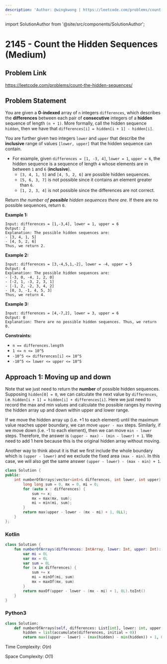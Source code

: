 ```yaml
---
description: 'Author: @wingkwong | https://leetcode.com/problems/count-the-hidden-sequences/'
---
```


import SolutionAuthor from '@site/src/components/SolutionAuthor';

# 2145 - Count the Hidden Sequences (Medium)

## Problem Link

https://leetcode.com/problems/count-the-hidden-sequences/

## Problem Statement

You are given a **0-indexed** array of `n` integers `differences`, which describes the **differences** between each pair of **consecutive** integers of a **hidden** sequence of length `(n + 1)`. More formally, call the hidden sequence `hidden`, then we have that `differences[i] = hidden[i + 1] - hidden[i]`.

You are further given two integers `lower` and `upper` that describe the **inclusive** range of values `[lower, upper]` that the hidden sequence can contain.

* For example, given `differences = [1, -3, 4]`, `lower = 1`, `upper = 6`, the hidden sequence is a sequence of length `4` whose elements are in between `1` and `6` (**inclusive**).
  * `[3, 4, 1, 5]` and `[4, 5, 2, 6]` are possible hidden sequences.
  * `[5, 6, 3, 7]` is not possible since it contains an element greater than `6`.
  * `[1, 2, 3, 4]` is not possible since the differences are not correct.

Return _the number of **possible** hidden sequences there are._ If there are no possible sequences, return `0`.

**Example 1:**

```
Input: differences = [1,-3,4], lower = 1, upper = 6
Output: 2
Explanation: The possible hidden sequences are:
- [3, 4, 1, 5]
- [4, 5, 2, 6]
Thus, we return 2.
```

**Example 2:**

```
Input: differences = [3,-4,5,1,-2], lower = -4, upper = 5
Output: 4
Explanation: The possible hidden sequences are:
- [-3, 0, -4, 1, 2, 0]
- [-2, 1, -3, 2, 3, 1]
- [-1, 2, -2, 3, 4, 2]
- [0, 3, -1, 4, 5, 3]
Thus, we return 4.
```

**Example 3:**

```
Input: differences = [4,-7,2], lower = 3, upper = 6
Output: 0
Explanation: There are no possible hidden sequences. Thus, we return 0.
```

**Constraints:**

* `n == differences.length`
* `1 <= n <= 10^5`
* `-10^5 <= differences[i] <= 10^5`
* `-10^5 <= lower <= upper <= 10^5`

## Approach 1: Moving up and down

Note that we just need to return the **number** of possible hidden sequences. Supposing `hidden[0] = 0`,  we can calculate the next value by `differences`, i.e. `hidden[i + 1] = hidden[i] + differences[i]`. Here we just need to record the max and min values and calculate the possible ranges by moving the hidden array up and down within upper and lower range.

If we move the hidden array up (i.e. +1 to each element) until the maximum value reaches upper boundary, we can move `upper - max` steps. Similarly, if we move down (i.e. -1 to each element), then we can move `min - lower` steps. Therefore, the answer is `(upper - max) - (min - lower) + 1`.  We need to add 1 here because this is the original hidden array without moving.

Another way to think about it is that we first include the whole boundary which is `(upper - lower)` and we exclude the fixed area `(max - min)`.  In this case, we will also get the same answer `(upper - lower) - (max - min) + 1`.

<SolutionAuthor name="@wingkwong"/>

```cpp
class Solution {
public:
    int numberOfArrays(vector<int>& differences, int lower, int upper) {
        long long sum = 0, mx = 0, mi = 0;
        for (auto x : differences) {
            sum += x;
            mx = max(mx, sum);
            mi = min(mi, sum);
        }
        return max(upper - lower - (mx - mi) + 1, 0LL);
    }
};
```

### Kotlin

<SolutionAuthor name="@wingkwong"/>

```kotlin
class Solution {
    fun numberOfArrays(differences: IntArray, lower: Int, upper: Int): Int {
        var mi = 0L
        var mx = 0L
        var sum = 0L
        for (x in differences) {
            sum += x
            mi = minOf(mi, sum)
            mx = maxOf(mx, sum)
        }
        return maxOf(upper - lower - (mx - mi) + 1, 0L).toInt()
    }
}
```

### Python3

<SolutionAuthor name="@wingkwong"/>

```python
class Solution:
    def numberOfArrays(self, differences: List[int], lower: int, upper: int) -> int:
        hidden = list(accumulate(differences, initial = 0))
        return max((upper - lower) - (max(hidden) - min(hidden)) + 1, 0)
```

Time Complexity: $O(n)$

Space Complexity: $O(1)$
